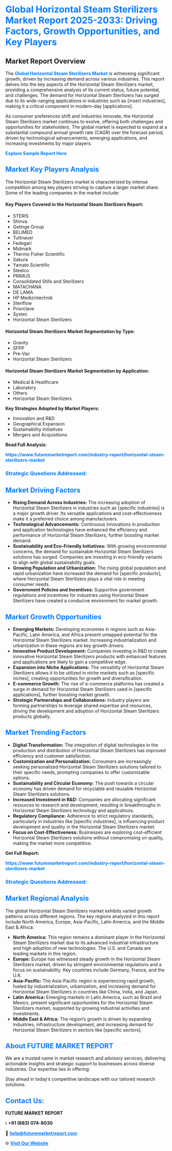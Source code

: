 <h1 style="color: #007BFF;">Global Horizontal Steam Sterilizers Market Report 2025-2033: Driving Factors, Growth Opportunities, and Key Players</h1>

<section id="overview">
<h2>Market Report Overview</h2>
<p>The <a href="https://www.futuremarketreport.com/industry-report/horizontal-steam-sterilizers-market" style="color: #007BFF; text-decoration: none;"><strong>Global Horizontal Steam Sterilizers Market</strong></a> is witnessing significant growth, driven by increasing demand across various industries. This report delves into the key aspects of the Horizontal Steam Sterilizers market, providing a comprehensive analysis of its current status, future potential, and challenges. The demand for Horizontal Steam Sterilizers has surged due to its wide-ranging applications in industries such as [insert industries], making it a critical component in modern-day [applications].</p>
<p>As consumer preferences shift and industries innovate, the Horizontal Steam Sterilizers market continues to evolve, offering both challenges and opportunities for stakeholders. The global market is expected to expand at a substantial compound annual growth rate (CAGR) over the forecast period, driven by technological advancements, emerging applications, and increasing investments by major players.</p>
</section>

<section id="overview">
<p><a href="https://www.futuremarketreport.com/request-sample/reportId=99736" style="color: #007BFF; text-decoration: none;"><strong>Explore Sample Report Here</strong></a></p>
</section>

<section id="key-players">
<h2 style="color: #007BFF;">Market Key Players Analysis</h2>
<p>The Horizontal Steam Sterilizers market is characterized by intense competition among key players striving to capture a larger market share. Some of the leading companies in the market include:</p>
<h4>Key Players Covered in the Horizontal Steam Sterilizers Report:</h4>
<ul><li>STERIS</li><li>Shinva</li><li>Getinge Group</li><li>BELIMED</li><li>Tuttnauer</li><li>Fedegari</li><li>Midmark</li><li>Thermo Fisher Scientific</li><li>Sakura</li><li>Yamato Scientific</li><li>Steelco</li><li>PRIMUS</li><li>Consolidated Stills and Sterilizers</li><li>MATACHANA</li><li>DE LAMA</li><li>HP Medizintechnik</li><li>Steriflow</li><li>Priorclave</li><li>Systec</li><li>Horizontal Steam Sterilizers</li></ul>
<h4>Horizontal Steam Sterilizers Market Segmentation by Type:</h4>
<ul><li>Gravity</li><li>SFPP</li><li>Pre-Vac</li><li>Horizontal Steam Sterilizers</li></ul>

<h4>Horizontal Steam Sterilizers Market Segmentation by Application:</h4>
<ul><li>Medical &amp; Healthcare</li><li>Laboratory</li><li>Others</li><li>Horizontal Steam Sterilizers</li></ul>
<p><strong>Key Strategies Adopted by Market Players:</strong></p>
<ul>
<li>Innovation and R&D</li>
<li>Geographical Expansion</li>
<li>Sustainability Initiatives</li>
<li>Mergers and Acquisitions</li>
</ul>
</section>

<section>
<p><strong>Read Full Analysis: </strong></p><a href="https://www.futuremarketreport.com/industry-report/horizontal-steam-sterilizers-market" style="color: #007BFF; text-decoration: none;"><strong>https://www.futuremarketreport.com/industry-report/horizontal-steam-sterilizers-market</strong></a>
<h3 style="color: #007BFF;">Strategic Questions Addressed:</h3>
</section>

<section id="driving-factors">
<h2 style="color: #007BFF;">Market Driving Factors</h2>
<ul>
<li><strong>Rising Demand Across Industries:</strong> The increasing adoption of Horizontal Steam Sterilizers in industries such as [specific industries] is a major growth driver. Its versatile applications and cost-effectiveness make it a preferred choice among manufacturers.</li>
<li><strong>Technological Advancements:</strong> Continuous innovations in production and application technologies have enhanced the efficiency and performance of Horizontal Steam Sterilizers, further boosting market demand.</li>
<li><strong>Sustainability and Eco-Friendly Initiatives:</strong> With growing environmental concerns, the demand for sustainable Horizontal Steam Sterilizers solutions has surged. Companies are investing in eco-friendly variants to align with global sustainability goals.</li>
<li><strong>Growing Population and Urbanization:</strong> The rising global population and rapid urbanization have increased the demand for [specific products], where Horizontal Steam Sterilizers plays a vital role in meeting consumer needs.</li>
<li><strong>Government Policies and Incentives:</strong> Supportive government regulations and incentives for industries using Horizontal Steam Sterilizers have created a conducive environment for market growth.</li>
</ul>
</section>

<section id="growth-opportunities">
<h2 style="color: #007BFF;">Market Growth Opportunities</h2>
<ul>
<li><strong>Emerging Markets:</strong> Developing economies in regions such as Asia-Pacific, Latin America, and Africa present untapped potential for the Horizontal Steam Sterilizers market. Increasing industrialization and urbanization in these regions are key growth drivers.</li>
<li><strong>Innovative Product Development:</strong> Companies investing in R&D to create innovative Horizontal Steam Sterilizers products with enhanced features and applications are likely to gain a competitive edge.</li>
<li><strong>Expansion into Niche Applications:</strong> The versatility of Horizontal Steam Sterilizers allows it to be utilized in niche markets such as [specific niches], creating opportunities for growth and diversification.</li>
<li><strong>E-commerce Growth:</strong> The rise of e-commerce platforms has created a surge in demand for Horizontal Steam Sterilizers used in [specific applications], further boosting market growth.</li>
<li><strong>Strategic Partnerships and Collaborations:</strong> Industry players are forming partnerships to leverage shared expertise and resources, driving the development and adoption of Horizontal Steam Sterilizers products globally.</li>
</ul>
</section>

<section id="trending-factors">
<h2 style="color: #007BFF;">Market Trending Factors</h2>
<ul>
<li><strong>Digital Transformation:</strong> The integration of digital technologies in the production and distribution of Horizontal Steam Sterilizers has improved efficiency and customer satisfaction.</li>
<li><strong>Customization and Personalization:</strong> Consumers are increasingly seeking personalized Horizontal Steam Sterilizers solutions tailored to their specific needs, prompting companies to offer customizable options.</li>
<li><strong>Sustainability and Circular Economy:</strong> The push towards a circular economy has driven demand for recyclable and reusable Horizontal Steam Sterilizers solutions.</li>
<li><strong>Increased Investment in R&D:</strong> Companies are allocating significant resources to research and development, resulting in breakthroughs in Horizontal Steam Sterilizers technology and applications.</li>
<li><strong>Regulatory Compliance:</strong> Adherence to strict regulatory standards, particularly in industries like [specific industries], is influencing product development and quality in the Horizontal Steam Sterilizers market.</li>
<li><strong>Focus on Cost-Effectiveness:</strong> Businesses are exploring cost-efficient Horizontal Steam Sterilizers solutions without compromising on quality, making the market more competitive.</li>
</ul>
</section>

<section>
<p><strong>Get Full Report: </strong></p><a href="https://www.futuremarketreport.com/industry-report/horizontal-steam-sterilizers-market" style="color: #007BFF; text-decoration: none;"><strong>https://www.futuremarketreport.com/industry-report/horizontal-steam-sterilizers-market</strong></a>
<h3 style="color: #007BFF;">Strategic Questions Addressed:</h3>
</section>


<section id="regional-analysis">
<h2 style="color: #007BFF;">Market Regional Analysis</h2>
<p>The global Horizontal Steam Sterilizers market exhibits varied growth patterns across different regions. The key regions analyzed in this report include North America, Europe, Asia-Pacific, Latin America, and the Middle East & Africa:</p>
<ul>
<li><strong>North America:</strong> This region remains a dominant player in the Horizontal Steam Sterilizers market due to its advanced industrial infrastructure and high adoption of new technologies. The U.S. and Canada are leading markets in this region.</li>
<li><strong>Europe:</strong> Europe has witnessed steady growth in the Horizontal Steam Sterilizers market, driven by stringent environmental regulations and a focus on sustainability. Key countries include Germany, France, and the U.K.</li>
<li><strong>Asia-Pacific:</strong> The Asia-Pacific region is experiencing rapid growth, fueled by industrialization, urbanization, and increasing demand for Horizontal Steam Sterilizers in countries like China, India, and Japan.</li>
<li><strong>Latin America:</strong> Emerging markets in Latin America, such as Brazil and Mexico, present significant opportunities for the Horizontal Steam Sterilizers market, supported by growing industrial activities and investments.</li>
<li><strong>Middle East & Africa:</strong> The region’s growth is driven by expanding industries, infrastructure development, and increasing demand for Horizontal Steam Sterilizers in sectors like [specific sectors].</li>
</ul>
</section>

<footer>
<h2 style="color: #007BFF;">About FUTURE MARKET REPORT</h2>
<p>We are a trusted name in market research and advisory services, delivering actionable insights and strategic support to businesses across diverse industries. Our expertise lies in offering:</p>

<p>Stay ahead in today’s competitive landscape with our tailored research solutions.</p>

<h2 style="color: #007BFF;">Contact Us:</h2>
<p><strong>FUTURE MARKET REPORT</strong></p>
<p>📞 <strong>+91 (883) 074-8030</strong></p>
<p>📧 <strong><a href="mailto:help@futuremarketreport.com" style="color: #007BFF;">help@futuremarketreport.com</a></strong></p>
<p>🌐 <strong><a href="https://www.futuremarketreport.com/" style="color: #007BFF;">Visit Our Website</a></strong></p>
</footer>